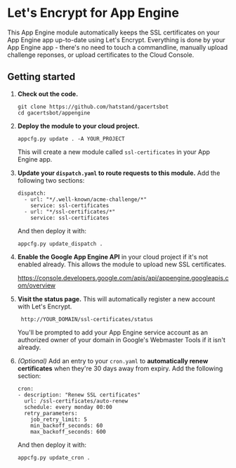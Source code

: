 # Let's Encrypt for App Engine

This App Engine module automatically keeps the SSL certificates on your App Engine app up-to-date using Let's Encrypt.  Everything is done by your App Engine app - there's no need to touch a commandline, manually upload challenge reponses, or upload certificates to the Cloud Console.

## Getting started

1. **Check out the code.**

       git clone https://github.com/hatstand/gacertsbot
       cd gacertsbot/appengine

1. **Deploy the module to your cloud project.**

       appcfg.py update . -A YOUR_PROJECT
        
    This will create a new module called `ssl-certificates` in your App Engine app.

1. **Update your `dispatch.yaml` to route requests to this module.**  Add the
   following two sections:

       dispatch:
         - url: "*/.well-known/acme-challenge/*"
           service: ssl-certificates    
         - url: "*/ssl-certificates/*"
           service: ssl-certificates

   And then deploy it with:

       appcfg.py update_dispatch .

1. **Enable the Google App Engine API** in your cloud project if it's not enabled
   already.  This allows the module to upload new SSL certificates.

    https://console.developers.google.com/apis/api/appengine.googleapis.com/overview

1. **Visit the status page.**  This will automatically register a new account with
   Let's Encrypt.

        http://YOUR_DOMAIN/ssl-certificates/status
        
   You'll be prompted to add your App Engine service account as an authorized owner of your domain in Google's Webmaster Tools if it isn't already.

1. *(Optional)* Add an entry to your `cron.yaml` to **automatically renew certificates**
   when they're 30 days away from expiry.  Add the following section:
   
       cron:
       - description: "Renew SSL certificates"
         url: /ssl-certificates/auto-renew
         schedule: every monday 00:00
         retry_parameters:
           job_retry_limit: 5
           min_backoff_seconds: 60
           max_backoff_seconds: 600

   And then deploy it with:
   
       appcfg.py update_cron .
